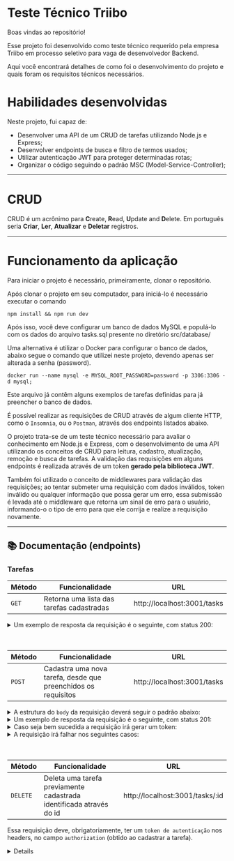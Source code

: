 # Teste Técnico Triibo

Boas vindas ao repositório!

Esse projeto foi desenvolvido como teste técnico requerido pela empresa Triibo em processo seletivo para vaga de desenvolvedor Backend. 

Aqui você encontrará detalhes de como foi o desenvolvimento do projeto e quais foram os requisitos técnicos necessários.

# Habilidades desenvolvidas

Neste projeto, fui capaz de:

- Desenvolver uma API de um CRUD de tarefas utilizando Node.js e Express;
- Desenvolver endpoints de busca e filtro de termos usados;
- Utilizar autenticação JWT para proteger determinadas rotas;
- Organizar o código seguindo o padrão MSC (Model-Service-Controller);

---

# CRUD

CRUD é um acrônimo para **C**reate, **R**ead, **U**pdate and **D**elete. Em português seria **Criar**, **Ler**, **Atualizar** e **Deletar** registros.

---

# Funcionamento da aplicação

Para iniciar o projeto é necessário, primeiramente, clonar o repositório.

Após clonar o projeto em seu computador, para iniciá-lo é necessário executar o comando
```
npm install && npm run dev
```

Após isso, você deve configurar um banco de dados MySQL e populá-lo com os dados do arquivo tasks.sql presente no diretório src/database/

Uma alternativa é utilizar o Docker para configurar o banco de dados, abaixo segue o comando que utilizei neste projeto, devendo apenas ser alterada a senha (password).

```
docker run --name mysql -e MYSQL_ROOT_PASSWORD=password -p 3306:3306 -d mysql;
```

Este arquivo já contêm alguns exemplos de tarefas definidas para já preencher o banco de dados.

É possível realizar as requisições de CRUD através de algum cliente HTTP, como o `Insomnia`, ou o `Postman`, através dos endpoints listados abaixo.

O projeto trata-se de um teste técnico necessário para avaliar o conhecimento em Node.js e Express, com o desenvolvimento de uma API utilizando os conceitos de CRUD para leitura, cadastro, atualização, remoção e busca de tarefas. A validação das requisições em alguns endpoints é realizada através de um token **gerado pela biblioteca JWT**.

Também foi utilizado o conceito de middlewares para validação das requisições; ao tentar submeter uma requisição com dados inválidos, token inválido ou qualquer informação que possa gerar um erro, essa submissão é levada até o middleware que retorna um sinal de erro para o usuário, informando-o o tipo de erro para que ele corrija e realize a requisição novamente.

---

## 📚 Documentação (endpoints)

### Tarefas
| Método | Funcionalidade                              | URL                          |
| ------ | ------------------------------------------- | ---------------------------- |
| `GET`  | Retorna uma lista das tarefas cadastradas   | http://localhost:3001/tasks  |

<details>
  <summary>Um exemplo de resposta da requisição é o seguinte, com status 200:</summary>
  <br>
  
```json
[
  {
    "id": 1,
    "title": "Tomar o café da manhã",
    "description": "Na padaria",
    "status": "Concluída"
  },
  {
    "id": 2,
    "title": "Almoçar com colegas do trabalho",
    "description": "No restaurante",
    "status": "Em andamento"
  },
  {
    "id": 3,
    "title": "Pedir janta no Ifood",
    "description": "Em casa",
    "status": "Pendente"
  },
]
```
</details>
<br>
<br>

| Método | Funcionalidade                                                  | URL                          |
| ------ | --------------------------------------------------------------- | ---------------------------- |
| `POST` | Cadastra uma nova tarefa, desde que preenchidos os requisitos   | http://localhost:3001/tasks  |


<details>
  <summary>A estrutura do <code>body</code> da requisição deverá seguir o padrão abaixo:</summary>
  <br>
  
```json
{
  "title": "Tomar o café da manhã",
  "description": "Na padaria",
  "status": "Concluída"
}
```
</details>

<details>
  <summary>Um exemplo de resposta da requisição é o seguinte, com status 201:</summary>
  <br>
  
```json
{
  "token": "eyJhbGciOiJIUzI1NiJ9.QmFpeGFyIG8gam9nbyBubyBwYw.eC4uLf7dToRql9ahI3UpNyrjBDDwZOjDHHhisBg2iYY",
  "message": "Task created."
}
```
</details>

<details>
  <summary>Caso seja bem sucedida a requisição irá gerar um token:</summary>
  <br>
  - Este token deve ser guardado pois ele é necessário e deve ser usado no header de requisições que desejam deletar ou editar a tarefa;
</details>

<details>
  <summary>A requisição irá falhar nos seguintes casos:</summary>
  <br>
  - A rota retorna o código <code>400</code>, com a mensagem <code>"All fields are required!"</code> caso o title, description ou status não estejam presentes no Body da requisição;
  <br>
  <br>
  - A rota retorna o código <code>400</code>, com a mensagem <code>"Fields cannot be empty!"</code> caso o title, description ou status estejam presentes no Body da requisição mas sejam vazios;
</details>
<br>
<br>

| Método   | Funcionalidade                                                      | URL                             |
| -------- | ------------------------------------------------------------------- | ------------------------------- |
| `DELETE` | Deleta uma tarefa previamente cadastrada identificada através do id | http://localhost:3001/tasks/:id |

Essa requisição deve, obrigatoriamente, ter um `token de autenticação` nos headers, no campo `authorization` (obtido ao cadastrar a tarefa).

<details>
  A resposta da requisição, cao seja bem sucedida, é apenas o status 204.
<br>
<br>

| Método | Funcionalidade                                                                                                | URL                             |
| ------ | ------------------------------------------------------------------------------------------------------------- | ------------------------------- |
| `PUT`  | Possibilita ao usuário editar todos os campos de uma tarefa previamente cadastrada identificada através do id | http://localhost:3001/tasks/:id |

Essa requisição deve, obrigatoriamente, ter um `token de autenticação` nos headers, no campo `authorization` (obtido ao cadastrar a tarefa).

<details>
  <summary>A estrutura do <code>body</code> da requisição deverá seguir o padrão abaixo:</summary>
  <br>
  
```json
{
  "title": "Tomar o café da manhã",
  "description": "Na padaria",
  "status": "Concluída"
}
```
</details>

<details>
  <summary>Um exemplo de resposta da requisição é o seguinte, com status 201:</summary>
  
```json
{
  "message": "Task updated."
}
```
</details>

<details>
  <summary>A requisição irá falhar nos seguintes casos:</summary>
  <br>
  - A rota retorna o código <code>400</code>, com a mensagem <code>"All fields are required!"</code> caso o title, description ou status não estejam presentes no Body da requisição;
  <br>
  <br>
  - A rota retorna o código <code>400</code>, com a mensagem <code>"Fields cannot be empty!"</code> caso o title, description ou status estejam presentes no Body da requisição mas sejam vazios;
</details>
<br>
<br>

| Método | Funcionalidade                                                                         | URL                                   |
| ------ | -------------------------------------------------------------------------------------- | ------------------------------------- |
| `PUT`  | Possibilita ao usuário editar o campo "title" de uma tarefa identificada através do id | http://localhost:3001/tasks/:id/title |

Essa requisição deve, obrigatoriamente, ter um `token de autenticação` nos headers, no campo `authorization` (obtido ao cadastrar a tarefa).

<details>
  <summary>A estrutura do <code>body</code> da requisição deverá seguir o padrão abaixo:</summary>
  <br>
  
```json
{
  "title": "Tomar o café da manhã"
}
```
</details>

<details>
  <summary>Um exemplo de resposta da requisição é o seguinte, com status 201:</summary>
  
```json
{
  "message": "Task title updated."
}
```
</details>

<details>
  <summary>A requisição irá falhar nos seguintes casos:</summary>
  <br>
  - A rota retorna o código <code>400</code>, com a mensagem <code>"Title is required!"</code> caso o title não esteja presente no Body da requisição;
  <br>
  <br>
  - A rota retorna o código <code>400</code>, com a mensagem <code>"Title cannot be empty!"</code> caso o title esteja presente no Body da requisição mas seja vazio;
</details>
<br>
<br>

| Método | Funcionalidade                                                                               | URL                                         |
| ------ | -------------------------------------------------------------------------------------------- | ------------------------------------------- |
| `PUT`  | Possibilita ao usuário editar o campo "description" de uma tarefa identificada através do id | http://localhost:3001/tasks/:id/description |

Essa requisição deve, obrigatoriamente, ter um `token de autenticação` nos headers, no campo `authorization` (obtido ao cadastrar a tarefa).

<details>
  <summary>A estrutura do <code>body</code> da requisição deverá seguir o padrão abaixo:</summary>
  <br>
  
```json
{
  "description": "Na padaria"
}
```
</details>

<details>
  <summary>Um exemplo de resposta da requisição é o seguinte, com status 201:</summary>
  
```json
{
  "message": "Task description updated."
}
```
</details>

<details>
  <summary>A requisição irá falhar nos seguintes casos:</summary>
  <br>
  - A rota retorna o código <code>400</code>, com a mensagem <code>"Description is required!"</code> caso o description não esteja presente no Body da requisição;
  <br>
  <br>
  - A rota retorna o código <code>400</code>, com a mensagem <code>"Description cannot be empty!"</code> caso o description esteja presente no Body da requisição mas seja vazio;
</details>
<br>
<br>

| Método | Funcionalidade                                                                          | URL                                    |
| ------ | --------------------------------------------------------------------------------------- | -------------------------------------- |
| `PUT`  | Possibilita ao usuário editar o campo "status" de uma tarefa identificada através do id | http://localhost:3001/tasks/:id/status |

Essa requisição deve, obrigatoriamente, ter um `token de autenticação` nos headers, no campo `authorization` (obtido ao cadastrar a tarefa).

<details>
  <summary>A estrutura do <code>body</code> da requisição deverá seguir o padrão abaixo:</summary>
  <br>
  
```json
{
  "status": "Concluída"
}
```
</details>

<details>
  <summary>Um exemplo de resposta da requisição é o seguinte, com status 201:</summary>
  
```json
{
  "message": "Task status updated."
}
```
</details>

<details>
  <summary>A requisição irá falhar nos seguintes casos:</summary>
  <br>
  - A rota retorna o código <code>400</code>, com a mensagem <code>"Status is required!"</code> caso o status não esteja presente no Body da requisição;
  <br>
  <br>
  - A rota retorna o código <code>400</code>, com a mensagem <code>"Status cannot be empty!"</code> caso o status esteja presente no Body da requisição mas seja vazio;
</details>
<br>
<br>

| Método | Funcionalidade                                                              | URL                                                     |
| ----- | ---------------------------------------------------------------------------- | ------------------------------------------------------- |
| `GET` |  Possibilita ao usuário buscar tarefas já cadastradas com base em seu título | http://localhost:3001/title/?q=(TERMO-A-SER-PESQUISADO) |

<details>
  <summary>Um exemplo de resposta da requisição é o seguinte, com status 200:</summary>
  
```json
[
  {
    "id": 2,
    "title": "Almoçar com colegas do trabalho",
    "description": "No restaurante",
    "status": "Em andamento"
  }
]
```
</details>
<br>
<br>

| Método | Funcionalidade                                                                 | URL                                                           |
| ----- | ------------------------------------------------------------------------------- | ------------------------------------------------------------- |
| `GET` |  Possibilita ao usuário buscar tarefas já cadastradas com base em sua descrição | http://localhost:3001/description/?q=(TERMO-A-SER-PESQUISADO) |

<details>
  <summary>Um exemplo de resposta da requisição é o seguinte, com status 200:</summary>
  
```json
[
  {
    "id": 2,
    "title": "Almoçar com colegas do trabalho",
    "description": "No restaurante",
    "status": "Em andamento"
  }
]
```
</details>
<br>
<br>

| Método | Funcionalidade                                                              | URL                                                      |
| ----- | ---------------------------------------------------------------------------- | -------------------------------------------------------- |
| `GET` |  Possibilita ao usuário buscar tarefas já cadastradas com base em seu status | http://localhost:3001/status/?q=(TERMO-A-SER-PESQUISADO) |

<details>
  <summary>Um exemplo de resposta da requisição é o seguinte, com status 200:</summary>
  
```json
[
  {
    "id": 2,
    "title": "Almoçar com colegas do trabalho",
    "description": "No restaurante",
    "status": "Em andamento"
  }
]
```
</details>
<br>

---

